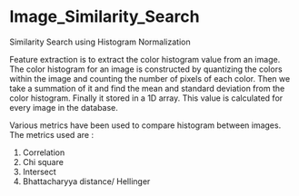 # Image_Similarity_Search
Similarity Search using Histogram Normalization

Feature extraction is to extract the color histogram value from an image. The color histogram
for an image is constructed by quantizing the colors within the image and counting the number of pixels of each color.
Then we take a summation of it and find the mean and standard deviation from the color histogram. Finally it stored
in a 1D array. This value is calculated for every image in the database. 

Various metrics have been used to compare histogram between images. The metrics used are :
1. Correlation 
2. Chi square
3. Intersect
4. Bhattacharyya distance/ Hellinger

